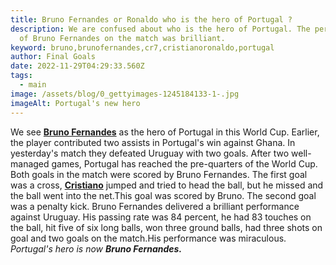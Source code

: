 ```yaml
---
title: Bruno Fernandes or Ronaldo who is the hero of Portugal ?
description: We are confused about who is the hero of Portugal. The perfomance
  of Bruno Fernandes on the match was brilliant.
keyword: bruno,brunofernandes,cr7,cristianoronaldo,portugal
author: Final Goals
date: 2022-11-29T04:29:33.560Z
tags:
  - main
image: /assets/blog/0_gettyimages-1245184133-1-.jpg
imageAlt: Portugal's new hero
---
```

We see **[Bruno Fernandes](https://www.google.com/search?gs_ssp=eJzj4tLP1TcoMC5MMzU1YPTiTyoqzctXSEstykvMS0ktBgCBvwl6&q=bruno+fernandes&rlz=1C1JJTC_enIN1018IN1018&oq=bruno&aqs=chrome.2.69i57j46i131i433i512l3j46i433i512j0i131i433l2j0i3j0i131i433j0i271.3619j0j15&sourceid=chrome&ie=UTF-8)** as the hero of Portugal in this World Cup. Earlier, the player contributed two assists in Portugal's win against Ghana. In yesterday's match they defeated Uruguay with two goals. After two well-managed games, Portugal has reached the pre-quarters of the World Cup. Both goals in the match were scored by Bruno Fernandes. The first goal was a cross, **[Cristiano](https://www.google.com/search?gs_ssp=eJzj4tTP1TcwqigxKzRg9BJMLsosLslMzMtXKMrPS8xJyQcAkaUKOw&q=cristiano+ronaldo&rlz=1C1JJTC_enIN1018IN1018&oq=crist&aqs=chrome.1.0i67i131i355i433j46i67i131i433j69i57j46i67i131i433j0i131i433i512j0i512j0i131i433i512l3j0i512.5543j0j7&sourceid=chrome&ie=UTF-8)** jumped and tried to head the ball, but he missed and the ball went into the net.This goal was scored by Bruno. The second goal was a penalty kick. Bruno Fernandes delivered a brilliant performance against Uruguay. His passing rate was 84 percent, he had 83 touches on the ball, hit five of six long balls, won three  ground balls, had three shots on goal and two goals on the match.His performance was miraculous. *Portugal's hero* *is now **Bruno Fernandes.***